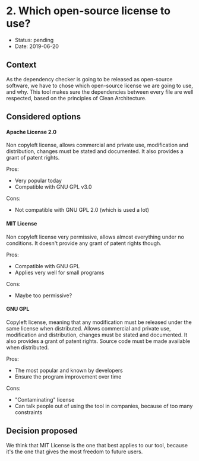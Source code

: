 # 2. Which open-source license to use?

* Status: pending
* Date: 2019-06-20

## Context

As the dependency checker is going to be released as open-source software, we have to chose which open-source license we are going to use, and why.
This tool makes sure the dependencies between every file are well respected, based on the principles of Clean Architecture.

## Considered options

#### Apache License 2.0

Non copyleft license, allows commercial and private use, modification and distribution, changes must be stated and documented. It also provides a grant of patent rights. 

Pros:
  - Very popular today
  - Compatible with GNU GPL v3.0

Cons:
  - Not compatible with GNU GPL 2.0 (which is used a lot)

#### MIT License

Non copyleft license very permissive, allows almost everything under no conditions. It doesn't provide any grant of patent rights though.

Pros:
  - Compatible with GNU GPL
  - Applies very well for small programs

Cons:
  - Maybe too permissive?

#### GNU GPL 

Copyleft license, meaning that any modification must be released under the same license when distributed. Allows commercial and private use, modification and distribution, changes must be stated and documented. It also provides a grant of patent rights. Source code must be made available when distributed.

Pros:
  - The most popular and known by developers
  - Ensure the program improvement over time

Cons:
  - "Contaminating" license
  - Can talk people out of using the tool in companies, because of too many constraints


## Decision proposed

We think that MIT License is the one that best applies to our tool, because it's the one that gives the most freedom to future users.

